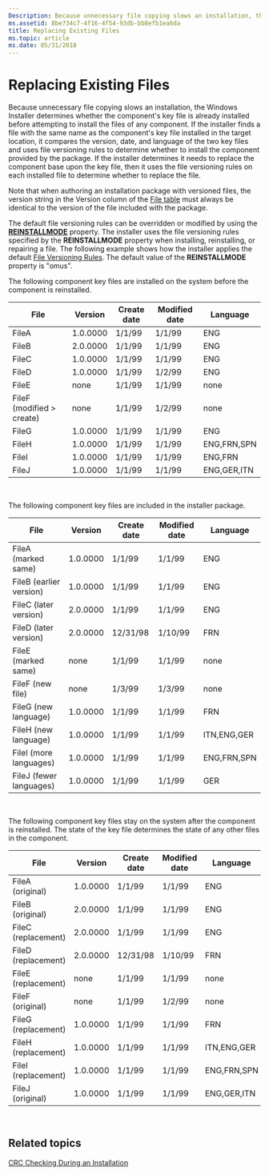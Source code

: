 ```yaml
---
Description: Because unnecessary file copying slows an installation, the Windows Installer determines whether the component's key file is already installed before attempting to install the files of any component.
ms.assetid: 8be734c7-4f16-4f54-93db-bb8efb1ea6da
title: Replacing Existing Files
ms.topic: article
ms.date: 05/31/2018
---
```


# Replacing Existing Files

Because unnecessary file copying slows an installation, the Windows Installer determines whether the component's key file is already installed before attempting to install the files of any component. If the installer finds a file with the same name as the component's key file installed in the target location, it compares the version, date, and language of the two key files and uses file versioning rules to determine whether to install the component provided by the package. If the installer determines it needs to replace the component base upon the key file, then it uses the file versioning rules on each installed file to determine whether to replace the file.

Note that when authoring an installation package with versioned files, the version string in the Version column of the [File table](file-table.md) must always be identical to the version of the file included with the package.

The default file versioning rules can be overridden or modified by using the [**REINSTALLMODE**](reinstallmode.md) property. The installer uses the file versioning rules specified by the **REINSTALLMODE** property when installing, reinstalling, or repairing a file. The following example shows how the installer applies the default [File Versioning Rules](file-versioning-rules.md). The default value of the **REINSTALLMODE** property is "omus".

The following component key files are installed on the system before the component is reinstalled.



| File                                    | Version  | Create date | Modified date | Language    |
|-----------------------------------------|----------|-------------|---------------|-------------|
| FileA                                   | 1.0.0000 | 1/1/99      | 1/1/99        | ENG         |
| FileB                                   | 2.0.0000 | 1/1/99      | 1/1/99        | ENG         |
| FileC                                   | 1.0.0000 | 1/1/99      | 1/1/99        | ENG         |
| FileD                                   | 1.0.0000 | 1/1/99      | 1/2/99        | ENG         |
| FileE                                   | none     | 1/1/99      | 1/1/99        | none        |
| FileF (modified > create)<br/> | none     | 1/1/99      | 1/2/99        | none        |
| FileG                                   | 1.0.0000 | 1/1/99      | 1/1/99        | ENG         |
| FileH                                   | 1.0.0000 | 1/1/99      | 1/1/99        | ENG,FRN,SPN |
| FileI                                   | 1.0.0000 | 1/1/99      | 1/1/99        | ENG,FRN     |
| FileJ                                   | 1.0.0000 | 1/1/99      | 1/1/99        | ENG,GER,ITN |



 

The following component key files are included in the installer package.



| File                               | Version  | Create date | Modified date | Language    |
|------------------------------------|----------|-------------|---------------|-------------|
| FileA (marked same)<br/>     | 1.0.0000 | 1/1/99      | 1/1/99        | ENG         |
| FileB (earlier version)<br/> | 1.0.0000 | 1/1/99      | 1/1/99        | ENG         |
| FileC (later version)<br/>   | 2.0.0000 | 1/1/99      | 1/1/99        | ENG         |
| FileD (later version)<br/>   | 2.0.0000 | 12/31/98    | 1/10/99       | FRN         |
| FileE (marked same)<br/>     | none     | 1/1/99      | 1/1/99        | none        |
| FileF (new file)<br/>        | none     | 1/3/99      | 1/3/99        | none        |
| FileG (new language)<br/>    | 1.0.0000 | 1/1/99      | 1/1/99        | FRN         |
| FileH (new language)<br/>    | 1.0.0000 | 1/1/99      | 1/1/99        | ITN,ENG,GER |
| FileI (more languages)<br/>  | 1.0.0000 | 1/1/99      | 1/1/99        | ENG,FRN,SPN |
| FileJ (fewer languages)<br/> | 1.0.0000 | 1/1/99      | 1/1/99        | GER         |



 

The following component key files stay on the system after the component is reinstalled. The state of the key file determines the state of any other files in the component.



| File                | Version  | Create date | Modified date | Language    |
|---------------------|----------|-------------|---------------|-------------|
| FileA (original)    | 1.0.0000 | 1/1/99      | 1/1/99        | ENG         |
| FileB (original)    | 2.0.0000 | 1/1/99      | 1/1/99        | ENG         |
| FileC (replacement) | 2.0.0000 | 1/1/99      | 1/1/99        | ENG         |
| FileD (replacement) | 2.0.0000 | 12/31/98    | 1/10/99       | FRN         |
| FileE (replacement) | none     | 1/1/99      | 1/1/99        | none        |
| FileF (original)    | none     | 1/1/99      | 1/2/99        | none        |
| FileG (replacement) | 1.0.0000 | 1/1/99      | 1/1/99        | FRN         |
| FileH (replacement) | 1.0.0000 | 1/1/99      | 1/1/99        | ITN,ENG,GER |
| FileI (replacement) | 1.0.0000 | 1/1/99      | 1/1/99        | ENG,FRN,SPN |
| FileJ (original)    | 1.0.0000 | 1/1/99      | 1/1/99        | ENG,GER,ITN |



 

## Related topics

<dl> <dt>

[CRC Checking During an Installation](crc-checking-during-an-installation.md)
</dt> </dl>

 

 





